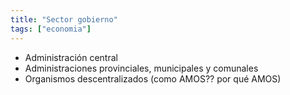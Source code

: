 ```yaml
---
title: "Sector gobierno"
tags: ["economia"]
---
```

- Administración central
- Administraciones provinciales, municipales y comunales
- Organismos descentralizados (como AMOS?? por qué AMOS)